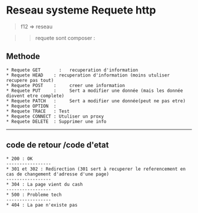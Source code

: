 # Reseau systeme Requete http 

> f12 => reseau

>> requete sont composer :

## Methode

```
* Requete GET	    :	recuperation d'information
* Requete HEAD    :	recuperation d'information (moins utuliser recupere pas tout)
* Requete POST    : 	creer une information
* Requete PUT     : 	Sert a modifier une donnée (mais les donnée diovent etre complete)
* Requete PATCH   : 	Sert a modifier une donnée(peut ne pas etre)
* Requete OPTION  : 
* Requete TRACE   :	Test 
* Requete CONNECT :	Utuliser un proxy
* Requete DELETE  :	Supprimer une info
```

-----------------

## code de retour /code d'etat

```
* 200 : OK
-----------------
* 301 et 302 : Redirection (301 sert à recuperer le referencement en cas de changement d'adresse d'une page)
-----------------
* 304 : La page vient du cash
-----------------
* 500 : Probleme tech 
-----------------
* 404 : La pae n'existe pas
```

